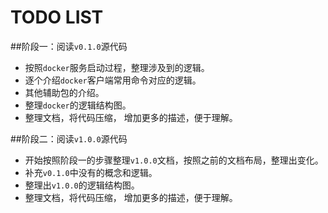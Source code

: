 TODO LIST
=========
##阶段一：阅读`v0.1.0`源代码
* 按照`docker`服务启动过程，整理涉及到的逻辑。
* 逐个介绍`docker`客户端常用命令对应的逻辑。
* 其他辅助包的介绍。
* 整理`docker`的逻辑结构图。
* 整理文档，将代码压缩， 增加更多的描述，便于理解。

##阶段二：阅读`v1.0.0`源代码
* 开始按照阶段一的步骤整理`v1.0.0`文档，按照之前的文档布局，整理出变化。
* 补充`v0.1.0`中没有的概念和逻辑。
* 整理出`v1.0.0`的逻辑结构图。
* 整理文档，将代码压缩， 增加更多的描述，便于理解。
